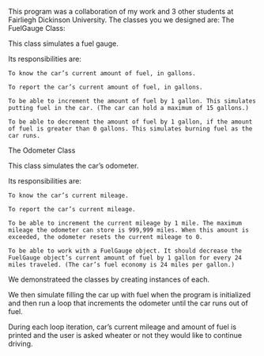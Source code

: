 This program was a collaboration of my work and 3 other students at Fairliegh Dickinson University. The classes you we designed are:
The FuelGauge Class:

This class simulates a fuel gauge.

Its responsibilities are:

    To know the car’s current amount of fuel, in gallons.

    To report the car’s current amount of fuel, in gallons.

    To be able to increment the amount of fuel by 1 gallon. This simulates putting fuel in the car. (The car can hold a maximum of 15 gallons.)

    To be able to decrement the amount of fuel by 1 gallon, if the amount of fuel is greater than 0 gallons. This simulates burning fuel as the car runs.

The Odometer Class

This class simulates the car’s odometer.

Its responsibilities are:

    To know the car’s current mileage.

    To report the car’s current mileage.

    To be able to increment the current mileage by 1 mile. The maximum mileage the odometer can store is 999,999 miles. When this amount is exceeded, the odometer resets the current mileage to 0.

    To be able to work with a FuelGauge object. It should decrease the FuelGauge object’s current amount of fuel by 1 gallon for every 24 miles traveled. (The car’s fuel economy is 24 miles per gallon.)

We demonstrateed the classes by creating instances of each.

We then simulate filling the car up with fuel when the program is initialized and then run a loop that increments the odometer until the car runs out of fuel.

During each loop iteration, car’s current mileage and amount of fuel is printed and the user is asked wheater or not they would like to continue driving.
